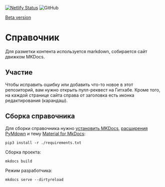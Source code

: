 [![Netlify Status](https://api.netlify.com/api/v1/badges/bbf2370e-4608-40df-ad73-7275c6b71429/deploy-status/)](https://app.netlify.com/sites/mpei/deploys/)
![GitHub](https://img.shields.io/github/license/Alaladdin/MPEI)

[Beta version](https://beta.mpei.space/)

# Справочник

Для разметки контента используется markdown, собирается сайт движком MKDocs.

## Участие

Чтобы исправить ошибку или добавить что-то новое в этот репозиторий, вам нужно открыть пулл-реквест на Гитхабе. Кроме
того, на каждой странице сайта справа от заголовка есть иконка редактирования (карандаш).

## Сборка справочника

Для сборки справочника нужно [установить MKDocs](https://www.mkdocs.org/#installation),
[расширения PyMdown](https://facelessuser.github.io/pymdown-extensions/installation/) и
тему [Material for MkDocs](https://squidfunk.github.io/mkdocs-material/):

```
pip3 install -r ./requirements.txt
```

Сборка проекта:

```
mkdocs build
```

Режим разработчика:

```
mkdocs serve --dirtyreload
```

